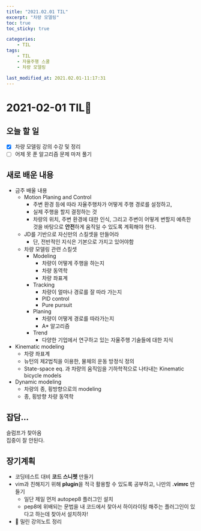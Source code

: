 ```yaml
---
title: "2021.02.01 TIL"
excerpt: "차량 모델링"
toc: true
toc_sticky: true

categories:
    - TIL 
tags:
    - TIL
    - 자율주행 스쿨
    - 차량 모델링

last_modified_at: 2021.02.01-11:17:31  
---
```

 
# 2021-02-01 TIL📓
## 오늘 할 일
- [x] 차량 모델링 강의 수강 및 정리
- [ ] 어제 못 푼 알고리즘 문제 마저 풀기

## 새로 배운 내용
- 금주 배울 내용
    - Motion Planing and Control
        - 주변 환경 등에 따라 자율주행차가 어떻게 주행 경로를 설정하고,
        - 실제 주행을 할지 결정하는 것
        - 차량의 위치, 주변 환경에 대한 인식, 그리고 주변이 어떻게 변할지 예측한 것을 바탕으로 **안전**하게 움직일 수 있도록 계획해야 한다. 
    - JD를 기반으로 자신만의 스킬셋을 만들어라
        - 단, 전반적인 지식은 기본으로 가지고 있어야함
    - 차량 모델링 관련 스킬셋
        - Modeling
            - 차량이 어떻게 주행을 하는지
            - 차량 동역학
            - 차량 좌표계
        - Tracking
            - 차량이 얼마나 경로를 잘 따라 가는지
            - PID control
            - Pure pursuit
        - Planing
            - 차량이 어떻게 경로를 따라가는지
            - A* 알고리즘
        - Trend
            - 다양한 기업에서 연구하고 있는 자율주행 기술들에 대한 지식
- Kinematic modeling
    - 차량 좌표계
    - 뉴턴의 제2법칙을 이용한, 물체의 운동 방정식 정의
    - State-space eq. 과 차량의 움직임을 기하학적으로 나타내는 Kinematic bicycle models
- Dynamic modeling
    - 차량의 종, 횡방향으로의 modeling
    - 종, 횡방향 차량 동역학


## 잡담...
슬럼프가 찾아옴\
집중이 잘 안된다.

## 장기계획
- 코딩테스트 대비 **코드 스니펫** 만들기
- vim과 친해지기 위해 **plugin**을 적극 활용할 수 있도록 공부하고, 나만의 **.vimrc** 만들기
    - 일단 제일 먼저 autopep8 플러그인 설치
    - pep8에 위배되는 문법을 내 코드에서 찾아서 하이라이팅 해주는 플러그인이 있다고 하는데 찾아서 설치하자!
- 💫 밀린 강의노트 정리
